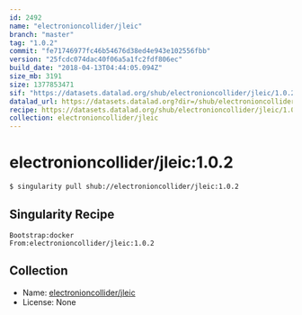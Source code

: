 ```yaml
---
id: 2492
name: "electronioncollider/jleic"
branch: "master"
tag: "1.0.2"
commit: "fe71746977fc46b54676d38ed4e943e102556fbb"
version: "25fcdc074dac40f06a5a1fc2fdf806ec"
build_date: "2018-04-13T04:44:05.094Z"
size_mb: 3191
size: 1377853471
sif: "https://datasets.datalad.org/shub/electronioncollider/jleic/1.0.2/2018-04-13-fe717469-25fcdc07/25fcdc074dac40f06a5a1fc2fdf806ec.simg"
datalad_url: https://datasets.datalad.org?dir=/shub/electronioncollider/jleic/1.0.2/2018-04-13-fe717469-25fcdc07/
recipe: https://datasets.datalad.org/shub/electronioncollider/jleic/1.0.2/2018-04-13-fe717469-25fcdc07/Singularity
collection: electronioncollider/jleic
---
```


# electronioncollider/jleic:1.0.2

```bash
$ singularity pull shub://electronioncollider/jleic:1.0.2
```

## Singularity Recipe

```singularity
Bootstrap:docker  
From:electronioncollider/jleic:1.0.2
```

## Collection

 - Name: [electronioncollider/jleic](https://github.com/electronioncollider/jleic)
 - License: None

